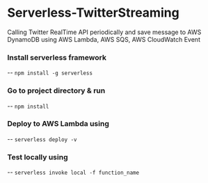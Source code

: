 # Serverless-TwitterStreaming
Calling Twitter RealTime API periodically and save message to AWS DynamoDB using AWS Lambda, AWS SQS, AWS CloudWatch Event

### Install serverless framework
-- `npm install -g serverless`
### Go to project directory & run 
-- `npm install`
### Deploy to AWS Lambda using 
-- `serverless deploy -v`
### Test locally using 
-- `serverless invoke local -f function_name`

